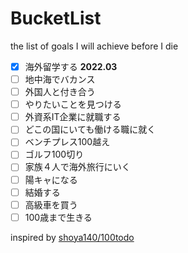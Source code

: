 # BucketList
the list of goals I will achieve before I die

* [x] 海外留学する **2022.03**
* [ ] 地中海でバカンス
* [ ] 外国人と付き合う
* [ ] やりたいことを見つける
* [ ] 外資系IT企業に就職する
* [ ] どこの国にいても働ける職に就く
* [ ] ベンチプレス100越え
* [ ] ゴルフ100切り
* [ ] 家族４人で海外旅行にいく
* [ ] 陽キャになる
* [ ] 結婚する
* [ ] 高級車を買う
* [ ] 100歳まで生きる

inspired by [shoya140/100todo](https://github.com/shoya140/100todo)
